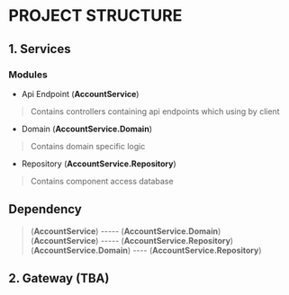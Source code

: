 # PROJECT STRUCTURE
## 1. Services

### Modules
- Api Endpoint (**AccountService**)
> Contains controllers containing api endpoints which using by client

- Domain (**AccountService.Domain**)
> Contains domain specific logic

- Repository (**AccountService.Repository**)
> Contains component access database

## Dependency
>(**AccountService**) ----- (**AccountService.Domain**)  
(**AccountService**) ----- (**AccountService.Repository**)  
(**AccountService.Domain**) ---- (**AccountService.Repository**)

## 2. Gateway (TBA)
